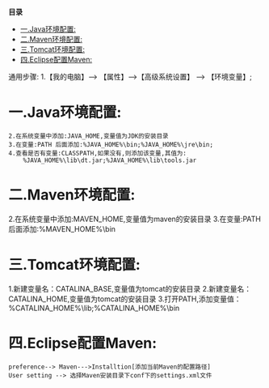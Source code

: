 <!-- START doctoc generated TOC please keep comment here to allow auto update -->
<!-- DON'T EDIT THIS SECTION, INSTEAD RE-RUN doctoc TO UPDATE -->
**目录**

- [一.Java环境配置:](#%E4%B8%80java%E7%8E%AF%E5%A2%83%E9%85%8D%E7%BD%AE)
- [二.Maven环境配置:](#%E4%BA%8Cmaven%E7%8E%AF%E5%A2%83%E9%85%8D%E7%BD%AE)
- [三.Tomcat环境配置:](#%E4%B8%89tomcat%E7%8E%AF%E5%A2%83%E9%85%8D%E7%BD%AE)
- [四.Eclipse配置Maven:](#%E5%9B%9Beclipse%E9%85%8D%E7%BD%AEmaven)

<!-- END doctoc generated TOC please keep comment here to allow auto update -->

通用步骤: 1.【我的电脑】--> 【属性】-->【高级系统设置】 --> 【环境变量】;
# 一.Java环境配置:
    2.在系统变量中添加:JAVA_HOME,变量值为JDK的安装目录
    3.在变量:PATH 后面添加:%JAVA_HOME%\bin;%JAVA_HOME%\jre\bin;
    4.查看是否有变量:CLASSPATH,如果没有,则添加该变量,其值为:
    	%JAVA_HOME%\lib\dt.jar;%JAVA_HOME%\lib\tools.jar

# 二.Maven环境配置:
2.在系统变量中添加:MAVEN_HOME,变量值为maven的安装目录
3.在变量:PATH 后面添加:%MAVEN_HOME%\bin

# 三.Tomcat环境配置:
1.新建变量名：CATALINA_BASE,变量值为tomcat的安装目录
2.新建变量名：CATALINA_HOME,变量值为tomcat的安装目录
3.打开PATH,添加变量值：%CATALINA_HOME%\lib;%CATALINA_HOME%\bin

# 四.Eclipse配置Maven:
	preference--> Maven--->Installtion[添加当前Maven的配置路径]
	User setting --> 选择Maven安装目录下conf下的settings.xml文件







